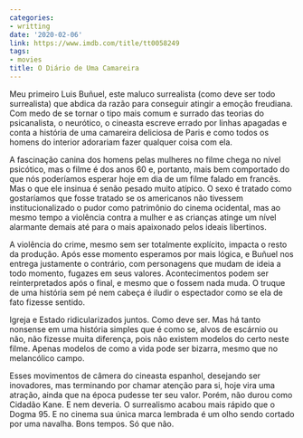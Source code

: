 ```yaml
---
categories:
- writting
date: '2020-02-06'
link: https://www.imdb.com/title/tt0058249
tags:
- movies
title: O Diário de Uma Camareira
---
```


Meu primeiro Luis Buñuel, este maluco surrealista (como deve ser todo surrealista) que abdica da razão para conseguir atingir a emoção freudiana. Com medo de se tornar o tipo mais comum e surrado das teorias do psicanalista, o neurótico, o cineasta escreve errado por linhas apagadas e conta a história de uma camareira deliciosa de Paris e como todos os homens do interior adorariam fazer qualquer coisa com ela.

A fascinação canina dos homens pelas mulheres no filme chega no nível psicótico, mas o filme é dos anos 60 e, portanto, mais bem comportado do que nós poderíamos esperar hoje em dia de um filme falado em francês. Mas o que ele insinua é senão pesado muito atípico. O sexo é tratado como gostaríamos que fosse tratado se os americanos não tivessem institucionalizado o pudor como patrimônio do cinema ocidental, mas ao mesmo tempo a violência contra a mulher e as crianças atinge um nível alarmante demais até para o mais apaixonado pelos ideais libertinos.

A violência do crime, mesmo sem ser totalmente explícito, impacta o resto da produção. Após esse momento esperamos por mais lógica, e Buñuel nos entrega justamente o contrário, com personagens que mudam de ideia a todo momento, fugazes em seus valores. Acontecimentos podem ser reinterpretados após o final, e mesmo que o fossem nada muda. O truque de uma história sem pé nem cabeça é iludir o espectador como se ela de fato fizesse sentido.

Igreja e Estado ridicularizados juntos. Como deve ser. Mas há tanto nonsense em uma história simples que é como se, alvos de escárnio ou não, não fizesse muita diferença, pois não existem modelos do certo neste filme. Apenas modelos de como a vida pode ser bizarra, mesmo que no melancólico campo.

Esses movimentos de câmera do cineasta espanhol, desejando ser inovadores, mas terminando por chamar atenção para si, hoje vira uma atração, ainda que na época pudesse ter seu valor. Porém, não durou como Cidadão Kane. E nem deveria. O surrealismo acabou mais rápido que o Dogma 95. E no cinema sua única marca lembrada é um olho sendo cortado por uma navalha. Bons tempos. Só que não.